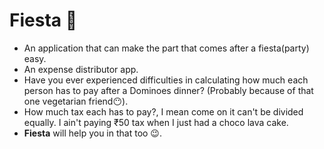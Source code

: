 # Fiesta 💃
- An application that can make the part that comes after a fiesta(party) easy.
- An expense distributor app.
- Have you ever experienced difficulties in calculating how much each person has to pay after a Dominoes dinner? (Probably because of that one vegetarian friend😶).
- How much tax each has to pay?, I mean come on it can't be divided equally. I ain't paying ₹50 tax when I just had a choco lava cake.
- **Fiesta** will help you in that too 😉.
